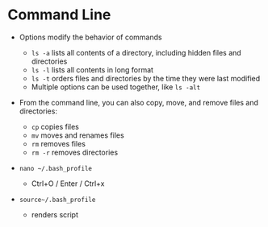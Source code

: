 # Command Line

- Options modify the behavior of commands
   - `ls -a` lists all contents of a directory, including hidden files and directories
   - `ls -l` lists all contents in long format
   - `ls -t` orders files and directories by the time they were last modified
   - Multiple options can be used together, like `ls -alt`

- From the command line, you can also copy, move, and remove files and directories:
   - `cp` copies files
   - `mv` moves and renames files
   - `rm` removes files
   - `rm -r` removes directories

- `nano ~/.bash_profile`
    - Ctrl+O / Enter / Ctrl+x
- `source~/.bash_profile`
   - renders script